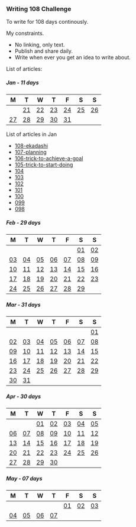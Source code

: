 ### Writing 108 Challenge
To write for 108 days continously.  

My constraints.
+ No linking, only text.
+ Publish and share daily.
+ Write when ever you get an idea to write about.
  
List of articles:  

##### Jan - 11 days  

| M | T | W | T | F | S | S |
| -- | -- | -- | -- | -- | -- | -- |
|        | [21](108-ekadashi) | [22](107-planning) | [23](106-trick-to-achieve-a-goal) | [24](105-trick-to-start-doing) | [25]() | [26]() |  
| [27]() | [28]() | [29]() | [30]() | [31]() |        |        |  
  
  
List of articles in Jan
+ [108-ekadashi](108-ekadashi)
+ [107-planning](107-planning)
+ [106-trick-to-achieve-a-goal](106-trick-to-achieve-a-goal)
+ [105-trick-to-start-doing](105-trick-to-start-doing)
+ [104]()
+ [103]()
+ [102]()
+ [101]()
+ [100]()
+ [099]()
+ [098]()

##### Feb - 29 days   

| M | T | W | T | F | S | S |  
| -- | -- | -- | -- | -- | -- | -- |  
|        |        |        |        |        | [01]() | [02]() |  
| [03]() | [04]() | [05]() | [06]() | [07]() | [08]() | [09]() |  
| [10]() | [11]() | [12]() | [13]() | [14]() | [15]() | [16]() |  
| [17]() | [18]() | [19]() | [20]() | [21]() | [22]() | [23]() |  
| [24]() | [25]() | [26]() | [27]() | [28]() | [29]() |        |  
  
##### Mar - 31 days    

| M | T | W | T | F | S | S |
| -- | -- | -- | -- | -- | -- | -- |
|        |        |        |        |        |        | [01]() |  
| [02]() | [03]() | [04]() | [05]() | [06]() | [07]() | [08]() |  
| [09]() | [10]() | [11]() | [12]() | [13]() | [14]() | [15]() |  
| [16]() | [17]() | [18]() | [19]() | [20]() | [21]() | [22]() |  
| [23]() | [24]() | [25]() | [26]() | [27]() | [28]() | [29]() |  
| [30]() | [31]() |        |        |        |        |        |  
  
##### Apr - 30 days    

| M | T | W | T | F | S | S |  
| -- | -- | -- | -- | -- | -- | -- |  
|        |        | [01]() | [02]() | [03]() | [04]() | [05]() |  
| [06]() | [07]() | [08]() | [09]() | [10]() | [11]() | [12]() |  
| [13]() | [14]() | [15]() | [16]() | [17]() | [18]() | [19]() |  
| [20]() | [21]() | [22]() | [23]() | [24]() | [25]() | [26]() |  
| [27]() | [28]() | [29]() | [30]() |        |        |        |  
   
##### May - 07 days   

| M | T | W | T | F | S | S |  
| -- | -- | -- | -- | -- | -- | -- |  
|        |        |        |        | [01]() | [02]() | [03]() |  
| [04]() | [05]() | [06]() | [07]() |        |        |        |  
  